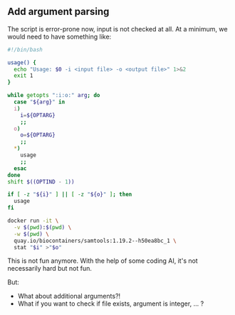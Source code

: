 ## Add argument parsing

The script is error-prone now, input is not checked at all. At a minimum, we would need to have something like:
``` bash
#!/bin/bash

usage() {
  echo "Usage: $0 -i <input file> -o <output file>" 1>&2
  exit 1
}

while getopts ":i:o:" arg; do
  case "${arg}" in
  i)
    i=${OPTARG}
    ;;
  o)
    o=${OPTARG}
    ;;
  *)
    usage
    ;;
  esac
done
shift $((OPTIND - 1))

if [ -z "${i}" ] || [ -z "${o}" ]; then
  usage
fi

docker run -it \
  -v $(pwd):$(pwd) \
  -w $(pwd) \
  quay.io/biocontainers/samtools:1.19.2--h50ea8bc_1 \
  stat "$i" >"$o"
```

This is not fun anymore. With the help of some coding AI, it's not necessarily hard but not fun.

But:

- What about additional arguments?!
- What if you want to check if file exists, argument is integer, ... ?
